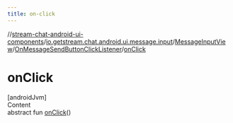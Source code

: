 ```yaml
---
title: on-click
---
```

//[stream-chat-android-ui-components](../../../../index.md)/[io.getstream.chat.android.ui.message.input](../../index.md)/[MessageInputView](../index.md)/[OnMessageSendButtonClickListener](index.md)/[onClick](onClick.md)



# onClick  
[androidJvm]  
Content  
abstract fun [onClick](onClick.md)()  



